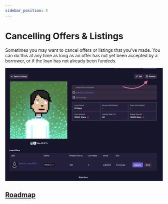```yaml
---
sidebar_position: 5
---
```


# Cancelling Offers & Listings

Sometimes you may want to cancel offers or listings that you’ve made. You can do this at any time as long as an offer has not yet been accepted by a borrower, or if the loan has not already been fundeds.

![New-loan!](../../static/img/cancel-loan.png)

## [Roadmap](../introduction/atlas-dapp/roadmap)